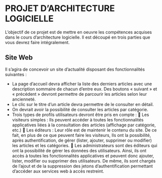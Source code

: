 # PROJET D’ARCHITECTURE LOGICIELLE
L’objectif de ce projet est de mettre en oeuvre les compétences acquises dans le cours d’architecture logicielle. Il est découpé en trois parties que vous devrez faire intégralement.
## Site Web
Il s’agira de concevoir un site d’actualité disposant des fonctionnalités suivantes :
- La page d’accueil devra afficher la liste des derniers articles avec une description sommaire de chacun d’entre eux. Des boutons « suivant » et « précédent » devront permettre de parcourir les articles selon leur ancienneté.
- Le clic sur le titre d’un article devra permettre de le consulter en détail.
- On devrait avoir la possibilité de consulter les articles par catégorie.
- Trois types de profils utilisateurs devront être pris en compte :
 Les visiteurs simples : Ils peuvent accéder à toutes les fonctionnalités applicatives liées à la consultation des articles (affichage par catégorie, etc.)
 Les éditeurs : Leur rôle est de maintenir le contenu du site. De ce fait, en plus de ce que peuvent faire les visiteurs, Ils ont la possibilité, après authentification, de gérer (lister, ajouter, supprimer ou modifier) les articles et les catégories.
 Les administrateurs sont des éditeurs qui ont la possibilité de gérer les données des utilisateurs. Ainsi, ils ont accès à toutes les fonctionnalités applicatives et peuvent donc ajouter, lister, modifier ou supprimer des utilisateurs. De même, ils sont chargés de l’ajout et de la suppression des jetons d’authentification permettant d’accéder aux services web à accès restreint.
